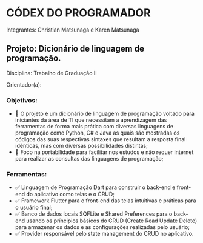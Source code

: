 # CÓDEX DO PROGRAMADOR

Integrantes: Christian Matsunaga e Karen Matsunaga

## Projeto: Dicionário de linguagem de programação.

Disciplina: Trabalho de Graduação II

Orientador(a):

### Objetivos:
* :blue_book: O projeto é um dicionário de linguagem de programação voltado para iniciantes da área de TI que necessitam a aprendizagem das ferramentas de forma mais prática com diversas linguagens de programação como Python, C# e Java as quais são mostradas os códigos das suas respectivas sintaxes que resultam a resposta final idênticas, mas com diversas possibilidades distintas;
* :mobile_phone_off: Foco na portabilidade para facilitar nos estudos e não requer internet para realizar as consultas das linguagens de programação;

### Ferramentas:
* :white_check_mark: Linguagem de Programação Dart para construir o back-end e front-end do aplicativo como telas e o CRUD;
* :white_check_mark: Framework Flutter para o front-end das telas intuitivas e práticas para o usuário final;
* :white_check_mark: Banco de dados locais SQFLite e Shared Preferences para o back-end usando os príncipios básicos do CRUD (Create Read Update Delete) para armazenar os dados e as configurações realizadas pelo usuário;
* :white_check_mark: Provider responsável pelo state management do CRUD no aplicativo.
